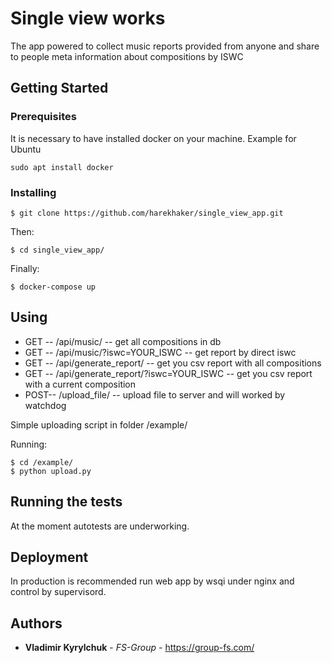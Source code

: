 # Single view works

The app powered to collect music reports provided from anyone and share to people meta information about compositions by ISWC

## Getting Started

### Prerequisites

It is necessary to have installed docker on your machine. Example for Ubuntu

```
sudo apt install docker
```

### Installing


```
$ git clone https://github.com/harekhaker/single_view_app.git
```

Then:

```
$ cd single_view_app/
```

Finally:


```
$ docker-compose up
```

## Using

* GET -- /api/music/                    -- get all compositions in db
* GET -- /api/music/?iswc=YOUR_ISWC     -- get report by direct iswc
* GET -- /api/generate_report/          -- get you csv report with all compositions
* GET -- /api/generate_report/?iswc=YOUR_ISWC -- get you csv report with a current composition
* POST-- /upload_file/                   -- upload file to server and will worked by watchdog

Simple uploading script in folder /example/

Running:

```
$ cd /example/
$ python upload.py
```


## Running the tests

At the moment autotests are underworking.
## Deployment

In production is recommended run web app by wsqi under nginx and control by supervisord.


## Authors

* **Vladimir Kyrylchuk** - *FS-Group* - https://group-fs.com/

